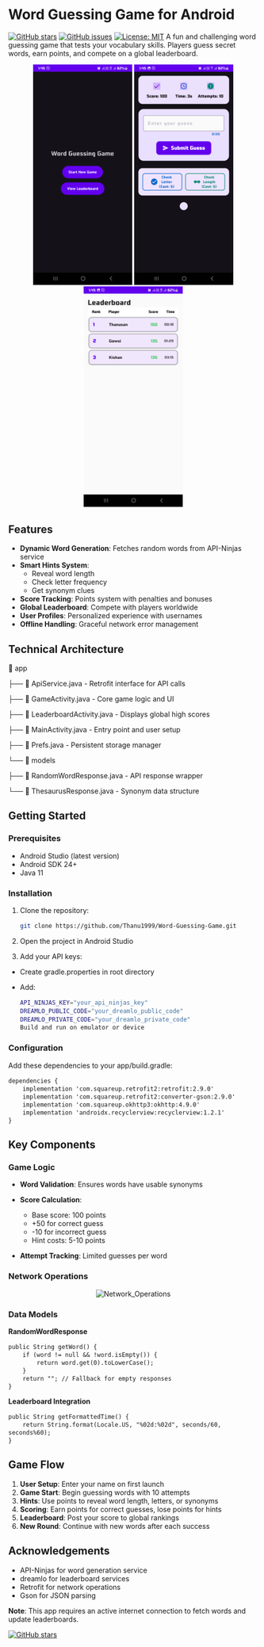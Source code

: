 # Word Guessing Game for Android

[![GitHub stars](https://img.shields.io/github/stars/Thanu1999/Word-Guessing-Game?style=social)](https://github.com/Thanu1999/Word-Guessing-Game/stargazers)
[![GitHub issues](https://img.shields.io/github/issues/Thanu1999/Word-Guessing-Game)](https://github.com/Thanu1999/Word-Guessing-Game/issues)
[![License: MIT](https://img.shields.io/badge/License-MIT-yellow.svg)](https://raw.githubusercontent.com/Thanu1999/Word-Guessing-Game/main/LICENSE)
A fun and challenging word guessing game that tests your vocabulary skills. Players guess secret words, earn points, and compete on a global leaderboard.

<p align="center">
  <img src="https://raw.githubusercontent.com/Thanu1999/Word-Guessing-Game/main/screenshots/main.png" width="200" alt="Main Screen">
  <img src="https://raw.githubusercontent.com/Thanu1999/Word-Guessing-Game/main/screenshots/game.png" width="200" alt="Gameplay">
  <img src="https://raw.githubusercontent.com/Thanu1999/Word-Guessing-Game/main/screenshots/leaderboard.png" width="200" alt="Leaderboard">
</p>

## Features

- **Dynamic Word Generation**: Fetches random words from API-Ninjas service
- **Smart Hints System**: 
  - Reveal word length
  - Check letter frequency
  - Get synonym clues
- **Score Tracking**: Points system with penalties and bonuses
- **Global Leaderboard**: Compete with players worldwide
- **User Profiles**: Personalized experience with usernames
- **Offline Handling**: Graceful network error management

## Technical Architecture
📂 app

├── 📄 ApiService.java - Retrofit interface for API calls

├── 📄 GameActivity.java - Core game logic and UI

├── 📄 LeaderboardActivity.java - Displays global high scores

├── 📄 MainActivity.java - Entry point and user setup

├── 📄 Prefs.java - Persistent storage manager

└── 📂 models

├── 📄 RandomWordResponse.java - API response wrapper

└── 📄 ThesaurusResponse.java - Synonym data structure

## Getting Started

### Prerequisites
- Android Studio (latest version)
- Android SDK 24+
- Java 11

### Installation
1. Clone the repository:
   ```bash
   git clone https://github.com/Thanu1999/Word-Guessing-Game.git
2. Open the project in Android Studio

3. Add your API keys:

- Create gradle.properties in root directory

- Add:
   ```bash
   API_NINJAS_KEY="your_api_ninjas_key"
   DREAMLO_PUBLIC_CODE="your_dreamlo_public_code"
   DREAMLO_PRIVATE_CODE="your_dreamlo_private_code"
   Build and run on emulator or device

### Configuration

Add these dependencies to your app/build.gradle:

    dependencies {
        implementation 'com.squareup.retrofit2:retrofit:2.9.0'
        implementation 'com.squareup.retrofit2:converter-gson:2.9.0'
        implementation 'com.squareup.okhttp3:okhttp:4.9.0'
        implementation 'androidx.recyclerview:recyclerview:1.2.1'
    }

## Key Components
### Game Logic
- **Word Validation**: Ensures words have usable synonyms

- **Score Calculation**:
  - Base score: 100 points
  - +50 for correct guess
  - -10 for incorrect guess
  - Hint costs: 5-10 points
- **Attempt Tracking**: Limited guesses per word

### Network Operations
<p align="center">
  <img src="https://raw.githubusercontent.com/Thanu1999/Word-Guessing-Game/main/Diagram/Network_Operations.svg" width="500" alt="Network_Operations">
</p>

### Data Models
**RandomWordResponse**

    public String getWord() {
        if (word != null && !word.isEmpty()) {
            return word.get(0).toLowerCase(); 
        }
        return ""; // Fallback for empty responses
    }
**Leaderboard Integration**

    public String getFormattedTime() {
        return String.format(Locale.US, "%02d:%02d", seconds/60, seconds%60);
    }
## Game Flow
1. **User Setup**: Enter your name on first launch
2. **Game Start**: Begin guessing words with 10 attempts
3. **Hints**: Use points to reveal word length, letters, or synonyms
4. **Scoring**: Earn points for correct guesses, lose points for hints
5. **Leaderboard**: Post your score to global rankings
6. **New Round**: Continue with new words after each success


## Acknowledgements
- API-Ninjas for word generation service
- dreamlo for leaderboard services
- Retrofit for network operations
- Gson for JSON parsing

**Note**: This app requires an active internet connection to fetch words and update leaderboards.

[![GitHub stars](https://img.shields.io/github/forks/Thanu1999/Word-Guessing-Game?style=social)](https://github.com/Thanu1999/Word-Guessing-Game/forks)
